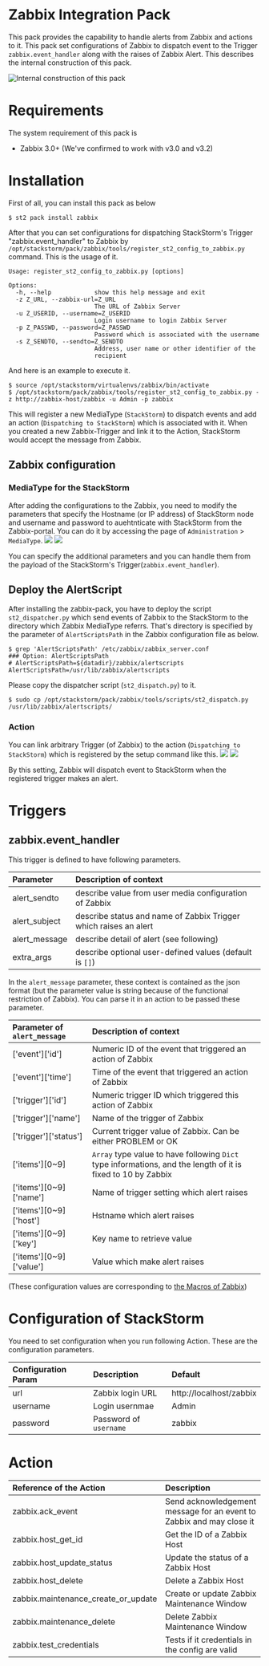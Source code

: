 # Zabbix Integration Pack
This pack provides the capability to handle alerts from Zabbix and actions to it. This pack set configurations of Zabbix to dispatch event to the Trigger `zabbix.event_handler` along with the raises of Zabbix Alert. This describes the internal construction of this pack.

![Internal construction of this pack](https://raw.githubusercontent.com/userlocalhost/st2-zabbix/images_for_README/images/internal_construction.png)

# Requirements
The system requirement of this pack is
* Zabbix 3.0+ (We've confirmed to work with v3.0 and v3.2)

# Installation
First of all, you can install this pack as below
```
$ st2 pack install zabbix
```

After that you can set configurations for dispatching StackStorm's Trigger "zabbix.event_handler" to Zabbix by `/opt/stackstorm/pack/zabbix/tools/register_st2_config_to_zabbix.py` command. This is the usage of it.
```
Usage: register_st2_config_to_zabbix.py [options]

Options:
  -h, --help            show this help message and exit
  -z Z_URL, --zabbix-url=Z_URL
                        The URL of Zabbix Server
  -u Z_USERID, --username=Z_USERID
                        Login username to login Zabbix Server
  -p Z_PASSWD, --password=Z_PASSWD
                        Password which is associated with the username
  -s Z_SENDTO, --sendto=Z_SENDTO
                        Address, user name or other identifier of the
                        recipient
```

And here is an example to execute it.
```
$ source /opt/stackstorm/virtualenvs/zabbix/bin/activate
$ /opt/stackstorm/pack/zabbix/tools/register_st2_config_to_zabbix.py -z http://zabbix-host/zabbix -u Admin -p zabbix
```

This will register a new MediaType (`StackStorm`) to dispatch events and add an action (`Dispatching to StackStorm`) which is associated with it.
When you created a new Zabbix-Trigger and link it to the Action, StackStorm would accept the message from Zabbix.

## Zabbix configuration

### MediaType for the StackStorm
After adding the configurations to the Zabbix, you need to modify the parameters that specify the Hostname (or IP address) of StackStorm node and username and password to auehtnticate with StackStorm from the Zabbix-portal. You can do it by accessing the page of `Administration` > `MediaType`.
![](https://raw.githubusercontent.com/userlocalhost/st2-zabbix/images_for_README/images/configuration_for_mediatype1.png)
![](https://raw.githubusercontent.com/userlocalhost/st2-zabbix/images_for_README/images/configuration_for_mediatype2.png)

You can specify the additional parameters and you can handle them from the payload of the StackStorm's Trigger(`zabbix.event_handler`).

## Deploy the AlertScript
After installing the zabbix-pack, you have to deploy the script `st2_dispatcher.py` which send events of Zabbix to the StackStorm to the directory which Zabbix MediaType referrs. That's directory is specified by the parameter of `AlertScriptsPath` in the Zabbix configuration file as below.
```
$ grep 'AlertScriptsPath' /etc/zabbix/zabbix_server.conf
### Option: AlertScriptsPath
# AlertScriptsPath=${datadir}/zabbix/alertscripts
AlertScriptsPath=/usr/lib/zabbix/alertscripts
```
Please copy the dispatcher script (`st2_dispatch.py`) to it.
```
$ sudo cp /opt/stackstorm/pack/zabbix/tools/scripts/st2_dispatch.py /usr/lib/zabbix/alertscripts/
```

### Action
You can link arbitrary Trigger (of Zabbix) to the action (`Dispatching to StackStorm`) which is registered by the setup command like this.
![](https://raw.githubusercontent.com/userlocalhost/st2-zabbix/images_for_README/images/configuration_for_action1.png)
![](https://raw.githubusercontent.com/userlocalhost/st2-zabbix/images_for_README/images/configuration_for_action2.png)

By this setting, Zabbix will dispatch event to StackStorm when the registered trigger makes an alert.

# Triggers

## zabbix.event_handler
This trigger is defined to have following parameters.

| Parameter     | Description of context |
|:--------------|:-----------------------|
| alert_sendto  | describe value from user media configuration of Zabbix |
| alert_subject | describe status and name of Zabbix Trigger which raises an alert |
| alert_message | describe detail of alert (see following) |
| extra_args    | describe optional user-defined values (default is `[]`) |

In the `alert_message` parameter, these context is contained as the json format (but the parameter value is string because of the functional restriction of Zabbix). You can parse it in an action to be passed these parameter.

| Parameter of `alert_message` | Description of context |
|:-----------------------------|:-----------------------|
| ['event']['id']              | Numeric ID of the event that triggered an action of Zabbix |
| ['event']['time']            | Time of the event that triggered an action of Zabbix |
| ['trigger']['id']            | Numeric trigger ID which triggered this action of Zabbix |
| ['trigger']['name']          | Name of the trigger of Zabbix |
| ['trigger']['status']        | Current trigger value of Zabbix. Can be either PROBLEM or OK |
| ['items'][0~9]               | `Array` type value to have following `Dict` type informations, and the length of it is fixed to 10 by Zabbix |
| ['items'][0~9]['name']       | Name of trigger setting which alert raises |
| ['items'][0~9]['host']       | Hstname which alert raises |
| ['items'][0~9]['key']        | Key name to retrieve value |
| ['items'][0~9]['value']      | Value which make alert raises |

(These configuration values are corresponding to [the Macros of Zabbix](https://www.zabbix.com/documentation/3.2/manual/appendix/macros/supported_by_location))

# Configuration of StackStorm
You need to set configuration when you run following Action. These are the configuration parameters.

| Configuration Param | Description | Default |
|:--------------------|:------------|:--------|
| url                 | Zabbix login URL | http://localhost/zabbix |
| username            | Login usernmae | Admin |
| password            | Password of `username` | zabbix |

# Action
| Reference of the Action               | Description |
|:--------------------------------------|:------------|
| zabbix.ack_event                      | Send acknowledgement message for an event to Zabbix and may close it |
| zabbix.host_get_id                    | Get the ID of a Zabbix Host |
| zabbix.host_update_status             | Update the status of a Zabbix Host |
| zabbix.host_delete                    | Delete a Zabbix Host |
| zabbix.maintenance_create_or_update   | Create or update Zabbix Maintenance Window |
| zabbix.maintenance_delete             | Delete Zabbix Maintenance Window |
| zabbix.test_credentials               | Tests if it credentials in the config are valid |
